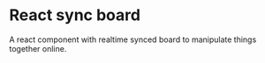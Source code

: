 # React sync board

A react component with realtime synced board to manipulate things together online.
